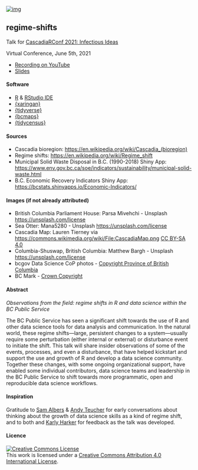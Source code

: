 [![img](https://img.shields.io/badge/Lifecycle-Stable-97ca00)](https://github.com/bcgov/repomountie/blob/master/doc/lifecycle-badges.md)

## regime-shifts

Talk for [CascadiaRConf 2021: Infectious Ideas](https://cascadiarconf.com/)

Virtual Conference, June 5th, 2021

- [Recording on YouTube](https://www.youtube.com/watch?v=YNfcxTjdYkk)  
- [Slides](https://stephhazlitt.github.io/regime-shifts/slides#1)

#### Software
- [R](https://www.r-project.org/) & [RStudio IDE](https://www.rstudio.com/)
- [{xaringan}](https://github.com/yihui/xaringan)
- [{tidyverse}](https://www.tidyverse.org/)
- [{bcmaps}](https://github.com/bcgov/bcmaps)
- [{tidycensus}](https://walker-data.com/tidycensus/)

#### Sources

- Cascadia bioregion: https://en.wikipedia.org/wiki/Cascadia_(bioregion)
- Regime shifts: https://en.wikipedia.org/wiki/Regime_shift
- Municipal Solid Waste Disposal in B.C. (1990-2018) Shiny App: https://www.env.gov.bc.ca/soe/indicators/sustainability/municipal-solid-waste.html
- B.C. Economic Recovery Indicators Shiny App: https://bcstats.shinyapps.io/Economic-Indicators/

#### Images (if not already attributed)
- British Columbia Parliament House: Parsa Mivehchi - Unsplash https://unsplash.com/license
- Sea Otter: Mana5280 - Unsplash https://unsplash.com/license
- Cascadia Map: Lauren Tierney via https://commons.wikimedia.org/wiki/File:CascadiaMap.png [CC BY-SA 4.0]( https://creativecommons.org/licenses/by-sa/4.0/deed.en)
- Columbia-Shuswap, British Columbia: Matthew Bargh - Unsplash https://unsplash.com/license
- bcgov Data Science CoP photos - [Copyright Province of British Columbia](https://www2.gov.bc.ca/gov/content/home/copyright)
- BC Mark - [Crown Copyright](https://www2.gov.bc.ca/gov/content?id=202ADEEF3B3840E99ABAB3D1D1A5007B) 

#### Abstract
_Observations from the field: regime shifts in R and data science within the BC Public Service_
 
The BC Public Service has seen a significant shift towards the use of R and other data science tools for data analysis and communication. In the natural world, these regime shifts—large, persistent changes to a system—usually require some perturbation (either internal or external) or disturbance event to initiate the shift. This talk will share insider observations of some of the events, processes, and even a disturbance, that have helped kickstart and support the use and growth of R and develop a data science community. Together these changes, with some ongoing organizational support, have enabled some individual contributors, data science teams and leadership in the BC Public Service to shift towards more programmatic, open and reproducible data science workflows.

#### Inspiration
Gratitude to [Sam Albers](https://github.com/boshek) & [Andy Teucher]( https://github.com/ateucher) for early conversations about thinking about the growth of data science skills as a kind of regime shift, and to both and [Karly Harker](https://github.com/KarHarker) for feedback as the talk was developed.

#### Licence

<a rel="license" href="http://creativecommons.org/licenses/by/4.0/"><img alt="Creative Commons License" style="border-width:0" src="https://i.creativecommons.org/l/by/4.0/88x31.png" /></a><br />This
work is licensed under a
<a rel="license" href="http://creativecommons.org/licenses/by/4.0/">Creative
Commons Attribution 4.0 International License</a>.

